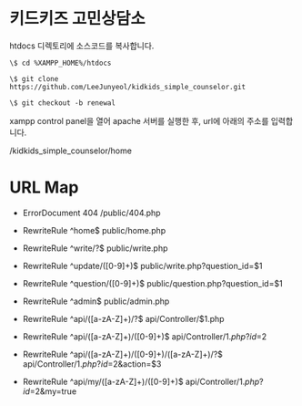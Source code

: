 # 키드키즈 고민상담소

htdocs 디렉토리에 소스코드를 복사합니다.

```git
\$ cd %XAMPP_HOME%/htdocs

\$ git clone https://github.com/LeeJunyeol/kidkids_simple_counselor.git

\$ git checkout -b renewal

```

xampp control panel을 열어 apache 서버를 실행한 후, url에 아래의 주소를 입력합니다.

/kidkids_simple_counselor/home


# URL Map

- ErrorDocument 404     /public/404.php

- RewriteRule ^home$ public/home.php
- RewriteRule ^write\/?$ public/write.php
- RewriteRule ^update/([0-9]+)$ public/write.php?question_id=$1
- RewriteRule ^question/([0-9]+)$ public/question.php?question_id=$1
- RewriteRule ^admin$ public/admin.php

- RewriteRule ^api/([a-zA-Z]+)\/?$ api/Controller/$1.php
- RewriteRule ^api/([a-zA-Z]+)/([0-9]+)$ api/Controller/$1.php?id=$2
- RewriteRule ^api/([a-zA-Z]+)/([0-9]+)/([a-zA-Z]+)\/?$ api/Controller/$1.php?id=$2&action=$3
- RewriteRule ^api/my/([a-zA-Z]+)/([0-9]+)$ api/Controller/$1.php?id=$2&my=true